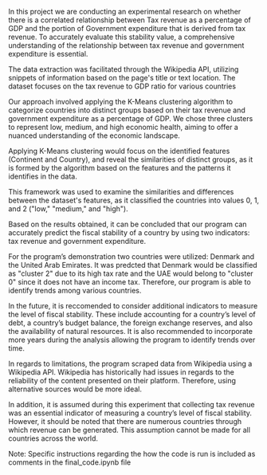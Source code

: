 In this project we are conducting an experimental research on whether there is a correlated relationship between Tax revenue as a percentage of GDP and the portion of Government expenditure that is derived from tax revenue. To accurately evaluate this stability value, a comprehensive understanding of the relationship between tax revenue and government expenditure is essential.

The data extraction was facilitated through the Wikipedia API, utilizing snippets of information based on the page's title or text location. The dataset focuses on the tax revenue to GDP ratio for various countries

Our approach involved applying the K-Means clustering algorithm to categorize countries into distinct groups based on their tax revenue and government expenditure as a percentage of GDP. We chose three clusters to represent low, medium, and high economic health, aiming to offer a nuanced understanding of the economic landscape.

Applying K-Means clustering would focus on the identified features (Continent and Country), and reveal the similarities of distinct groups, as it is formed by the algorithm based on the features and the patterns it identifies in the data. 

This framework was used to examine the similarities and differences between the dataset's features, as it classified the countries into values 0, 1, and 2 ("low," "medium," and "high").

Based on the results obtained, it can be concluded that our program can accurately predict the fiscal stability of a country by using two indicators: tax revenue and government expenditure. 

For the program’s demonstration two countries were utilized: Denmark and the United Arab Emirates. It was predcted that Denmark would be classified as "cluster 2" due to its high tax rate and the UAE would belong to "cluster 0" since it does not have an income tax. Therefore, our program is able to identify trends among various countries.  

In the future, it is reccomended to consider additional indicators to measure the level of fiscal stability. These include accounting for a country’s level of debt, a country’s budget balance, the foreign exchange reserves, and also the availability of natural resources. It is also recommended to incorporate more years during the analysis allowing the program to identify trends over time.

In regards to limitations, the program scraped data from Wikipedia using a Wikipedia API. Wikipedia has historically had issues in regards to the reliability of the content presented on their platform. Therefore, using alternative sources would be more ideal. 

In addition, it is assumed during this experiment that collecting tax revenue was an essential indicator of measuring a country’s level of fiscal stability. However, it should be noted that there are numerous countries through which revenue can be generated. This assumption cannot be made for all countries across the world. 


Note: Specific instructions regarding the how the code is run is included as comments in the final_code.ipynb file
